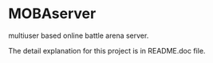 # MOBAserver
multiuser based online battle arena server.

The detail explanation for this project is in README.doc file.
